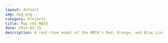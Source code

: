 ```yaml
---
layout: default
img: dog.png
category: Projects
title: Map the MBTA
date: 2014-05-15
description: A real-time model of the MBTA's Red, Orange, and Blue Lines.
---
```



